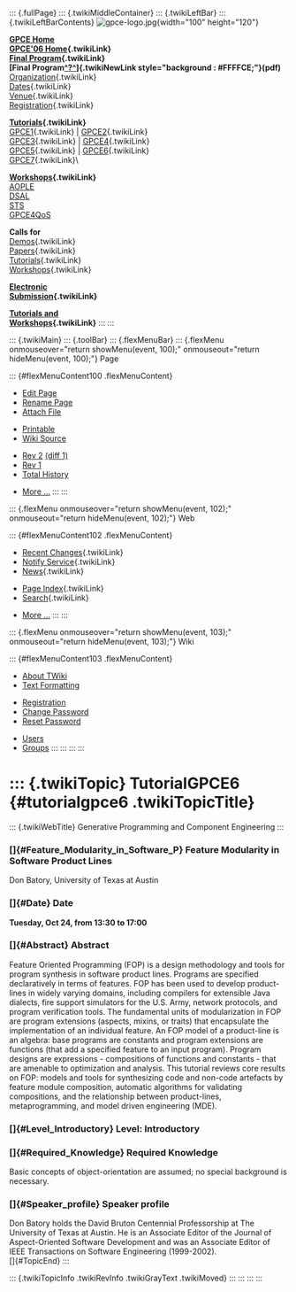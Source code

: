 ::: {.fullPage}
::: {.twikiMiddleContainer}
::: {.twikiLeftBar}
::: {.twikiLeftBarContents}
![gpce-logo.jpg](../pub/GPCE06/WebLeftBar/gpce-logo.jpg){width="100"
height="120"}

**[GPCE Home](http://www.gpce.org/)**\
**[GPCE\'06 Home](WebHome){.twikiLink}**\
**[Final Program](ConferenceProgram){.twikiLink}**\
**[Final
Program[^?^](http://www.program-transformation.org/edit/GPCE06/PubGPCE06WebHomeGpceProgrampdf?topicparent=GPCE06.TutorialGPCE6)]{.twikiNewLink
style="background : #FFFFCE;"}(pdf)**\
[Organization](ConferenceOrganization){.twikiLink}\
[Dates](ImportantDates){.twikiLink}\
[Venue](ConferenceVenue){.twikiLink}\
[Registration](ConferenceRegistration){.twikiLink}

**[Tutorials](GpceTutorials){.twikiLink}**\
[GPCE1](TutorialGPCE1){.twikiLink} \|
[GPCE2](TutorialGPCE2){.twikiLink}\
[GPCE3](TutorialGPCE3){.twikiLink} \|
[GPCE4](TutorialGPCE4){.twikiLink}\
[GPCE5](TutorialGPCE5){.twikiLink} \|
[GPCE6](TutorialGPCE6){.twikiLink}\
[GPCE7](TutorialGPCE7){.twikiLink}\

**[Workshops](GpceWorkshops){.twikiLink}**\
[AOPLE](http://www.softeng.ox.ac.uk/aople/)\
[DSAL](http://dsal06.dcc.uchile.cl/)\
[STS](http://www.program-transformation.org/Sts/STS06)\
[GPCE4QoS](http://www.cis.uab.edu/gpce-qos/)

**Calls for**\
[Demos](CallForDemonstrations){.twikiLink}\
[Papers](CallForPapers){.twikiLink}\
[Tutorials](CallForTutorials){.twikiLink}\
[Workshops](CallForWorkshops){.twikiLink}

**[Electronic\
Submission](ElectronicSubmission){.twikiLink}**

**[Tutorials and\
Workshops](TutorialsAndWorkshops){.twikiLink}**
:::
:::

::: {.twikiMain}
::: {.toolBar}
::: {.flexMenuBar}
::: {.flexMenu onmouseover="return showMenu(event, 100);" onmouseout="return hideMenu(event, 100);"}
Page

::: {#flexMenuContent100 .flexMenuContent}
-   [Edit
    Page](http://www.program-transformation.org/edit/GPCE06/TutorialGPCE6?t=1536827513)
-   [Rename
    Page](http://www.program-transformation.org/rename/GPCE06/TutorialGPCE6)
-   [Attach
    File](http://www.program-transformation.org/attach/GPCE06/TutorialGPCE6)

<!-- -->

-   [Printable](http://www.program-transformation.org/view/GPCE06/TutorialGPCE6?skin=print.pattern)
-   [Wiki
    Source](http://www.program-transformation.org/view/GPCE06/TutorialGPCE6?skin=text&raw=on&contenttype=text/plain)

<!-- -->

-   [Rev
    2](http://www.program-transformation.org/view/GPCE06/TutorialGPCE6?rev=1.2)
    [(diff 1)](http://www.program-transformation.org/rdiff/GPCE06/TutorialGPCE6?rev1=1.2&rev2=1.1)
-   [Rev
    1](http://www.program-transformation.org/view/GPCE06/TutorialGPCE6?rev=1.1)
-   [Total
    History](http://www.program-transformation.org/rdiff/GPCE06/TutorialGPCE6)

<!-- -->

-   [More
    \...](http://www.program-transformation.org/oops/GPCE06/TutorialGPCE6?template=oopsmore&param1=1.2&param2=1.2)
:::
:::

::: {.flexMenu onmouseover="return showMenu(event, 102);" onmouseout="return hideMenu(event, 102);"}
Web

::: {#flexMenuContent102 .flexMenuContent}
-   [Recent
    Changes](http://www.program-transformation.org/GPCE06/WebChanges){.twikiLink}
-   [Notify Service](WebNotify){.twikiLink}
-   [News](WebNews){.twikiLink}

<!-- -->

-   [Page
    Index](http://www.program-transformation.org/GPCE06/WebIndex){.twikiLink}
-   [Search](WebSearch){.twikiLink}

<!-- -->

-   [More
    \...](http://www.program-transformation.org/oops/GPCE06/TutorialGPCE6?template=oopsmore&param1=1.2&param2=1.2)
:::
:::

::: {.flexMenu onmouseover="return showMenu(event, 103);" onmouseout="return hideMenu(event, 103);"}
Wiki

::: {#flexMenuContent103 .flexMenuContent}
-   [About
    TWiki](http://www.program-transformation.org/view/TWiki/WebHome)
-   [Text
    Formatting](http://www.program-transformation.org/view/TWiki/TextFormattingRules)

<!-- -->

-   [Registration](http://www.program-transformation.org/view/TWiki/TWikiRegistration)
-   [Change
    Password](http://www.program-transformation.org/view/TWiki/ChangePassword)
-   [Reset
    Password](http://www.program-transformation.org/view/TWiki/ResetPassword)

<!-- -->

-   [Users](http://www.program-transformation.org/view/Main/TWikiUsers)
-   [Groups](http://www.program-transformation.org/view/Main/TWikiGroups)
:::
:::
:::
:::

::: {.twikiTopic}
TutorialGPCE6 {#tutorialgpce6 .twikiTopicTitle}
=============

::: {.twikiWebTitle}
Generative Programming and Component Engineering
:::

### []{#Feature_Modularity_in_Software_P} Feature Modularity in Software Product Lines

Don Batory, University of Texas at Austin

### []{#Date} Date

**Tuesday, Oct 24, from 13:30 to 17:00**

### []{#Abstract} Abstract

Feature Oriented Programming (FOP) is a design methodology and tools for
program synthesis in software product lines. Programs are specified
declaratively in terms of features. FOP has been used to develop
product-lines in widely varying domains, including compilers for
extensible Java dialects, fire support simulators for the U.S. Army,
network protocols, and program verification tools. The fundamental units
of modularization in FOP are program extensions (aspects, mixins, or
traits) that encapsulate the implementation of an individual feature. An
FOP model of a product-line is an algebra: base programs are constants
and program extensions are functions (that add a specified feature to an
input program). Program designs are expressions - compositions of
functions and constants - that are amenable to optimization and
analysis. This tutorial reviews core results on FOP: models and tools
for synthesizing code and non-code artefacts by feature module
composition, automatic algorithms for validating compositions, and the
relationship between product-lines, metaprogramming, and model driven
engineering (MDE).

### []{#Level_Introductory} Level: Introductory

### []{#Required_Knowledge} Required Knowledge

Basic concepts of object-orientation are assumed; no special background
is necessary.

### []{#Speaker_profile} Speaker profile

Don Batory holds the David Bruton Centennial Professorship at The
University of Texas at Austin. He is an Associate Editor of the Journal
of Aspect-Oriented Software Development and was an Associate Editor of
IEEE Transactions on Software Engineering (1999-2002).\
[]{#TopicEnd}
:::

::: {.twikiTopicInfo .twikiRevInfo .twikiGrayText .twikiMoved}
:::
:::
:::
:::
